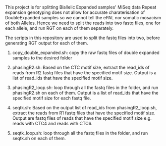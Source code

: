 This project is for splitting Biallelic Expanded samples' MiSeq data
Repeat expansion genotyping does not allow for accurate charaterisation of DoubleExpanded samples so we cannot tell the ePAL nor somatic mosacism of both Alleles. Hence we need to split the reads into two fastq files, one for each allele, and run RGT on each of them separately.

The scripts in this repository are used to split the fastq files into two, before generating RGT output for each of them.

1. copy_double_expanded.sh: copy the raw fastq files of double expanded samples to the desired folder

2. phasingR2.sh: Based on the CTC motif size, extract the read_ids of reads from R2 fastq files that have the specified motif size. Output is a list of read_ids that have the specified motif size.
2. phasingR2_loop.sh: loop through all the fastq files in the folder, and run phasingR2.sh on each of them. Output is a list of read_ids that have the specified motif size for each fastq file.

3. seqtk.sh: Based on the output list of read_ids from phasingR2_loop.sh, extract the reads from R1 fastq files that have the specified motif size. Output are fastq files of reads that have the specified motif size e.g. reads with CTC4 and reads with CTC6.
3. seqtk_loop.sh: loop through all the fastq files in the folder, and run seqtk.sh on each of them. 